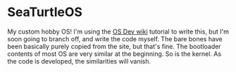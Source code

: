 # SeaTurtleOS

My custom hobby OS! I'm using the [OS Dev wiki](https://www.osdev.org) tutorial to write this, but I'm soon going to branch off, and write the code myself. The bare bones have been basically purely copied from the site, but that's fine. The bootloader contents of most OS are very similar at the beginning. So is the kernel. As the code is developed, the similarities will vanish.
